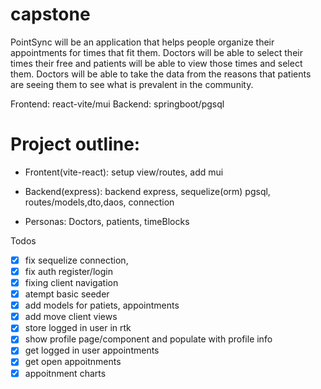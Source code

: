 # capstone

PointSync will be an application that helps people organize their appointments for times that fit them. Doctors will be able to select their times their free and patients will be able to view those times and select them.
Doctors will be able to take the data from the reasons that patients are seeing them to see what is prevalent in the community.

Frontend: react-vite/mui
Backend: springboot/pgsql

# Project outline:

- Frontent(vite-react): setup view/routes, add mui

- Backend(express): backend express, sequelize(orm) pgsql, routes/models,dto,daos, connection

- Personas: Doctors, patients, timeBlocks

Todos
- [x] fix sequelize connection,
- [x] fix auth register/login
- [x] fixing client navigation
- [x] atempt basic seeder
- [x] add models for patiets, appointments
- [x] add move client views
- [x] store logged in user in rtk
- [x] show profile page/component and populate with profile info
- [x] get logged in user appointments
- [x] get open appoitnments
- [x] appoitnment charts